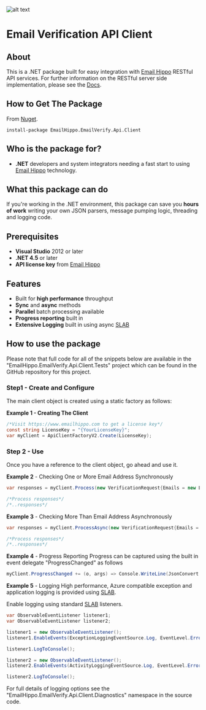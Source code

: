 [logo]: https://s3.amazonaws.com/emailhippo/bizbranding/co.logos/eh-horiz-695x161.png "Email Hippo"
[Email Hippo]: https://www.emailhippo.com
[SLAB]: https://msdn.microsoft.com/en-us/library/dn440729(v=pandp.60).aspx
[Docs]: http://api-docs.emailhippo.com

![alt text][logo]

# Email Verification API Client

## About
This is a .NET package built for easy integration with [Email Hippo] RESTful API services. For
further information on the RESTful server side implementation, please see the [Docs].

## How to Get The Package
From [Nuget](http://nuget.org).
```
install-package EmailHippo.EmailVerify.Api.Client
```

## Who is the package for?
 * __.NET__ developers and system integrators needing a fast start to using [Email Hippo] technology.

## What this package can do
If you're working in the .NET environment, this package can save you __hours of work__ writing your own JSON parsers, message pumping logic, threading and logging code.

## Prerequisites
 * __Visual Studio__ 2012 or later
 * __.NET 4.5__ or later
 * __API license key__ from [Email Hippo]

## Features
 * Built for __high performance__ throughput
 * __Sync__ and __async__ methods
 * __Parallel__ batch processing available
 * __Progress reporting__ built in
 * __Extensive Logging__ built in using async [SLAB]
  
## How to use the package
Please note that full code for all of the snippets below are available in the "EmailHippo.EmailVerify.Api.Client.Tests" 
project which can be found in the GitHub repository for this project.

### Step1 - Create and Configure
The main client object is created using a static factory as follows:

__Example 1 - Creating The Client__
```c#
/*Visit https://www.emailhippo.com to get a license key*/
const string LicenseKey = "{YourLicenseKey}"; 
var myClient = ApiClientFactoryV2.Create(LicenseKey);
```

### Step 2 - Use
Once you have a reference to the client object, go ahead and use it.

__Example 2__ - Checking One or More Email Address Synchronously
```c#
var responses = myClient.Process(new VerificationRequest{Emails = new List<string>{"me@here.com"});

/*Process responses*/
/*..responses*/
```

__Example 3__ - Checking More Than Email Address Asynchronously
```c#
var responses = myClient.ProcessAsync(new VerificationRequest{Emails = new List<string>{"me@here.com"}, CancellationToken.None).Result;

/*Process responses*/
/*..responses*/
```

__Example 4__ - Progress Reporting
Progress can be captured using the built in event delegate "ProgressChanged" as follows
```c#
myClient.ProgressChanged += (o, args) => Console.WriteLine(JsonConvert.SerializeObject(args));
```

__Example 5__ - Logging
High performance, Azure compatible exception and application logging is provided using [SLAB].

Enable logging using standard [SLAB] listeners.
```c#
var ObservableEventListener listener1;
var ObservableEventListener listener2;

listener1 = new ObservableEventListener();
listener1.EnableEvents(ExceptionLoggingEventSource.Log, EventLevel.Error);

listener1.LogToConsole();

listener2 = new ObservableEventListener();
listener2.EnableEvents(ActivityLoggingEventSource.Log, EventLevel.Error, Keywords.All);

listener2.LogToConsole();
```

For full details of logging options see the "EmailHippo.EmailVerify.Api.Client.Diagnostics" namespace in the source code.

